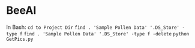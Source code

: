# BeeAI
In Bash:
```cd to Project Dir```
```find . 'Sample Pollen Data' '.DS_Store' -type f```
```find . 'Sample Pollen Data' '.DS_Store' -type f -delete```
```python GetPics.py```